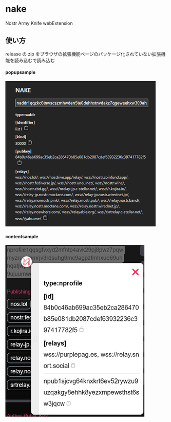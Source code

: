 # nake

Nostr Army Knife webExtension

## 使い方

release の zip をブラウザの拡張機能ページのパッケージ化されていない拡張機能を読み込むで読み込む

#### popupsample

![popupsample](popupsample.png)

#### contentsample

![contentsample](contentsample.png)
